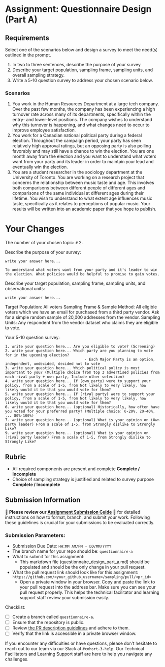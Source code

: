 # Assignment: Questionnaire Design (Part A)

## Requirements
Select one of the scenarios below and design a survey to meet the need(s) outlined in the prompt.

1.	In two to three sentences, describe the purpose of your survey
2.	Describe your target population, sampling frame, sampling units, and overall sampling strategy.
3.	Write a 5-10 question survey to address your chosen scenario below.


### Scenarios
1.	You work in the Human Resources Department at a large tech company. Over the past few months, the company has been experiencing a high turnover rate across many of its departments, specifically within the entry- and lower-level positions. The company wishes to understand why this turnover is happening, and what changes need to occur to improve employee satisfaction.
2.	You work for a Canadian national political party during a federal election. Throughout the campaign period, your party has seen relatively high approval ratings, but an opposing party is also polling favorably and may still have a chance to win the election. You are one month away from the election and you want to understand what voters want from your party and its leader in order to maintain your lead and eventually win the election.
3.	You are a student researcher in the sociology department at the University of Toronto. You are working on a research project that concerns the relationship between music taste and age. This involves both comparisons between different people of different ages and comparisons of the same individual at different ages during their lifetime. You wish to understand to what extent age influences music taste, specifically as it relates to perceptions of popular music. Your results will be written into an academic paper that you hope to publish.


# Your Changes

The number of your chosen topic: `#` 2.

Describe the purpose of your survey:
```
write your answer here... 

To understand what voters want from your party and it's leader to win the election. What policies would be helpful to promise to gain votes.

```

Describe your target population, sampling frame, sampling units, and observational units:
```
write your answer here...
```
Target Population: All voters
Sampling Frame & Sample Method: All eligible voters which we have an email for purchased from a third party vendor. Ask for a simple random sample of 20,000 addresses from the vendor. 
Sampling Units: Any respondent from the vendor dataset who claims they are eligible to vote.

Your 5-10 question survey:
```
1. write your question here... Are you eligible to vote? (Screening)
2. write your question here... Which party are you planning to vote for in the upcoming election?
                                    - Each Major Party is an option, independent, undecided, decided not to vote
3. write your question here... Which political policy is most important to you? (Multiple choice from top 3 advertised policies from each rival party + own party, Include other selection)
4. write your question here... If (own party) were to support your policy, from a scale of 1-5, from Not likely to very likely, how likely would it be that you would vote for them?
5. write your question here... If (rival party) were to support your policy, from a scale of 1-5, from Not likely to very likely, how likely would it be that you would vote for them?
6. write your question here... (optional) Historically, how often have you voted for your preferred party? (Multiple choice: 0-20%, 20-40%, ... 80%-100%)
7. write your question here... (optional) What is your opinion on (Own party leader) From a scale of 1-5, from Strongly dislike to Strongly Like? 
9. write your question here... (optional) What is your opinion on (rival party leader) From a scale of 1-5, from Strongly dislike to Strongly Like?
```

## Rubric

-	All required components are present and complete **Complete / Incomplete**
-	Choice of sampling strategy is justified and related to survey purpose **Complete / Incomplete**

## Submission Information

🚨 **Please review our [Assignment Submission Guide](https://github.com/UofT-DSI/onboarding/blob/main/onboarding_documents/submissions.md)** 🚨 for detailed instructions on how to format, branch, and submit your work. Following these guidelines is crucial for your submissions to be evaluated correctly.

### Submission Parameters:
* Submission Due Date: `HH:MM AM/PM - DD/MM/YYYY`
* The branch name for your repo should be: `questionnaire-a`
* What to submit for this assignment:
    * This markdown file (questionnaire_design_part_a.md) should be populated and should be the only change in your pull request.
* What the pull request link should look like for this assignment: `https://github.com/<your_github_username>/sampling/pull/<pr_id>`
    * Open a private window in your browser. Copy and paste the link to your pull request into the address bar. Make sure you can see your pull request properly. This helps the technical facilitator and learning support staff review your submission easily.

Checklist:
- [ ] Create a branch called `questionnaire-a`.
- [ ] Ensure that the repository is public.
- [ ] Review [the PR description guidelines](https://github.com/UofT-DSI/onboarding/blob/main/onboarding_documents/submissions.md#guidelines-for-pull-request-descriptions) and adhere to them.
- [ ] Verify that the link is accessible in a private browser window.

If you encounter any difficulties or have questions, please don't hesitate to reach out to our team via our Slack at `#cohort-3-help`. Our Technical Facilitators and Learning Support staff are here to help you navigate any challenges.
